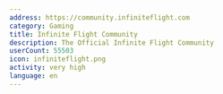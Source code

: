 ```yaml
---
address: https://community.infiniteflight.com
category: Gaming
title: Infinite Flight Community
description: The Official Infinite Flight Community
userCount: 55503
icon: infiniteflight.png
activity: very high
language: en
---
```

